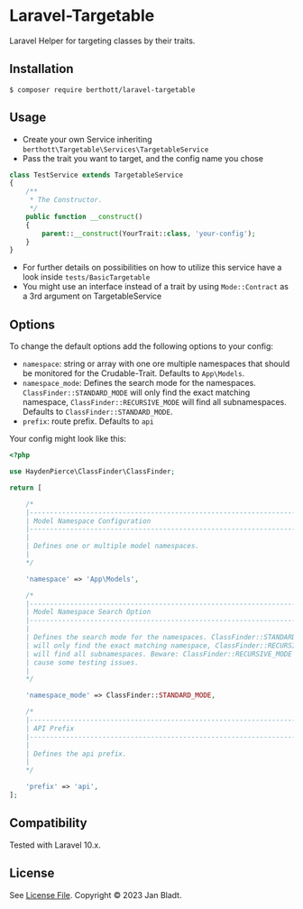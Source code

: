 # Laravel-Targetable

Laravel Helper for targeting classes by their traits.

## Installation

```
$ composer require berthott/laravel-targetable
```

## Usage

* Create your own Service inheriting `berthott\Targetable\Services\TargetableService`
* Pass the trait you want to target, and the config name you chose

```php
class TestService extends TargetableService
{
    /**
     * The Constructor.
     */
    public function __construct()
    {
        parent::__construct(YourTrait::class, 'your-config');
    }
}
```

* For further details on possibilities on how to utilize this service have a look inside `tests/BasicTargetable`
* You might use an interface instead of a trait by using `Mode::Contract` as a 3rd argument on TargetableService

## Options

To change the default options add the following options to your config:
* `namespace`: string or array with one ore multiple namespaces that should be monitored for the Crudable-Trait. Defaults to `App\Models`.
* `namespace_mode`: Defines the search mode for the namespaces. `ClassFinder::STANDARD_MODE` will only find the exact matching namespace, `ClassFinder::RECURSIVE_MODE` will find all subnamespaces. Defaults to `ClassFinder::STANDARD_MODE`.
* `prefix`: route prefix. Defaults to `api`

Your config might look like this:
```php
<?php

use HaydenPierce\ClassFinder\ClassFinder;

return [

    /*
    |--------------------------------------------------------------------------
    | Model Namespace Configuration
    |--------------------------------------------------------------------------
    |
    | Defines one or multiple model namespaces.
    |
    */

    'namespace' => 'App\Models',

    /*
    |--------------------------------------------------------------------------
    | Model Namespace Search Option
    |--------------------------------------------------------------------------
    |
    | Defines the search mode for the namespaces. ClassFinder::STANDARD_MODE
    | will only find the exact matching namespace, ClassFinder::RECURSIVE_MODE
    | will find all subnamespaces. Beware: ClassFinder::RECURSIVE_MODE might 
    | cause some testing issues.
    |
    */

    'namespace_mode' => ClassFinder::STANDARD_MODE,

    /*
    |--------------------------------------------------------------------------
    | API Prefix
    |--------------------------------------------------------------------------
    |
    | Defines the api prefix.
    |
    */

    'prefix' => 'api',
];
```

## Compatibility

Tested with Laravel 10.x.

## License

See [License File](license.md). Copyright © 2023 Jan Bladt.